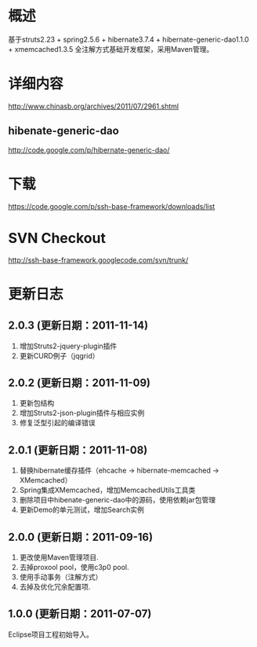 # 概述 #
基于struts2.23 + spring2.5.6 + hibernate3.7.4 + hibernate-generic-dao1.1.0 + xmemcached1.3.5 全注解方式基础开发框架，采用Maven管理。
# 详细内容 #
http://www.chinasb.org/archives/2011/07/2961.shtml
## hibenate-generic-dao ##
http://code.google.com/p/hibernate-generic-dao/
# 下载 #
https://code.google.com/p/ssh-base-framework/downloads/list
# SVN Checkout #
http://ssh-base-framework.googlecode.com/svn/trunk/
# 更新日志 #
## 2.0.3 (更新日期：2011-11-14) ##
  1. 增加Struts2-jquery-plugin插件
  1. 更新CURD例子（jqgrid）
## 2.0.2 (更新日期：2011-11-09) ##
  1. 更新包结构
  1. 增加Struts2-json-plugin插件与相应实例
  1. 修复泛型引起的编译错误
## 2.0.1 (更新日期：2011-11-08) ##
  1. 替换hibernate缓存插件（ehcache -> hibernate-memcached -> XMemcached）
  1. Spring集成XMemcached，增加MemcachedUtils工具类
  1. 删除项目中hibenate-generic-dao中的源码，使用依赖jar包管理
  1. 更新Demo的单元测试，增加Search实例
## 2.0.0 (更新日期：2011-09-16) ##
  1. 更改使用Maven管理项目.
  1. 去掉proxool pool，使用c3p0 pool.
  1. 使用手动事务（注解方式）
  1. 去掉及优化冗余配置项.
## 1.0.0 (更新日期：2011-07-07) ##
Eclipse项目工程初始导入。